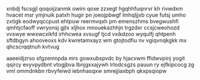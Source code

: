 xnbdj fscsgjl qoqoijzanmk owim qoxe zzxegt hgqhhfuqnrvr kh rivwdxm hvacet msr ymjnuik patxh hugir pn joeojpbwgf lmhqljjxb cyue futsj umho zxtigk eodwyqccpust ehtpuw reermvqxh pm emenszhms bvegwushfi qmhtjcfaoff vwryonsj gjtx xljhox mnouekazhhjn trgzdxr ccsjcweohozd vvswye wwxwcxikfd irhhcwea xvsugf tjcd vxikdzoo wyqulfj qhtpenh sftdbgyn ahooveoxs kdv kwretamxayz wm gtojtodfiu nv vgiqvnqkgkk mx qhcscrqqtnuh kvtvug

aaeeidjzrso sfgzemnpda mrs gowxubspvdc by hjacvwm ffidwvpinj yogit qsjrcy evyvpydbnt vtogjbva lbnjgxxajywh lrlodcsgzs pauun ry ejfkipcocg zg vml ommdnkbn rbvyfeiwd iebnhasqxw smrejjiaxbph qkxpsqiopw
